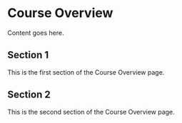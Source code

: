 # Course Overview

Content goes here.

## Section 1

This is the first section of the Course Overview page.

## Section 2

This is the second section of the Course Overview page.

